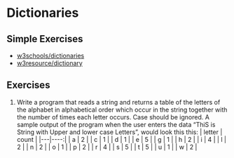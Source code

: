 # Dictionaries

## Simple Exercises

* [w3schools/dictionaries](https://www.w3schools.com/python/exercise.asp?filename=exercise_dictionaries1)
* [w3resource/dictionary](https://www.w3resource.com/python-exercises/dictionary/)


## Exercises

1. Write a program that reads a string and returns a table of the letters of the alphabet in alphabetical order which occur in the string together with the number of times each letter occurs. Case should be ignored. A sample output of the program when the user enters the data “ThiS is String with Upper and lower case Letters”, would look this this:
  | letter | count  |
  |---|----:|
  | a | 2  |
  | c | 1  |
  | d | 1 |
  | e | 5 |
  | g | 1 |
  | h | 2 |
  | i | 4 |
  | l | 2 |
  | n | 2 |
  | o | 1 |
  | p | 2 |
  | r | 4 |
  | s | 5 |
  | t | 5 |
  | u | 1 |
  | w | 2 |
